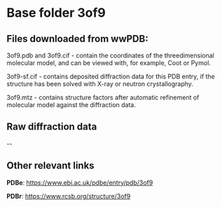 # Base folder 3of9

## Files downloaded from wwPDB:

3of9.pdb and 3of9.cif - contain the coordinates of the threedimensional molecular model, and can be viewed with, for example, Coot or Pymol.

3of9-sf.cif - contains deposited diffraction data for this PDB entry, if the structure has been solved with X-ray or neutron crystallography.

3of9.mtz - contains structure factors after automatic refinement of molecular model against the diffraction data.

## Raw diffraction data

--<br> 

## Other relevant links 
**PDBe**:  https://www.ebi.ac.uk/pdbe/entry/pdb/3of9
 
**PDBr**: https://www.rcsb.org/structure/3of9 
